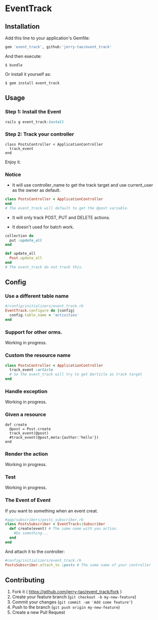 # EventTrack



## Installation

Add this line to your application's Gemfile:

```ruby
gem 'event_track', github:'jerry-tao/event_track'
```

And then execute:

    $ bundle

Or install it yourself as:

    $ gem install event_track

## Usage

### Step 1: Install the Event

```ruby
rails g event_track:install 
```

### Step 2: Track your controller

```
class PostsController < ApplicationController
  track_event
end
```

Enjoy it.

### Notice

- It will use controller_name to get the track target and use current_user as the owner as default.

```ruby
class PostsController < ApplicationController
end
# The event_track will default to get the @post variable.
```

- It will only track POST, PUT and DELETE actions.

- It doesn't used for batch work.

```ruby
collection do
  put :update_all
end

def update_all
  Post.update_all
end
# The event_track do not track this.
```

## Config

### Use a different table name

```ruby
#/config/initializers/event_track.rb
EventTrack.configure do |config|
  config.table_name = 'activities'
end
```
### Support for other orms.

Working in progress.

### Custom the resource name

```ruby
class PostsController < ApplicationController
  track_event :article
  # So the event_track will try to get @article as track target 
end
```

### Handle exception

Working in progress.

### Given a resource

```
def create
  @post = Post.create
  track_event(@post)
  #track_event(@post,meta:{author:'hello'})
end

```

### Render the action
 
Working in progress.

### Test

Working in progress.

### The Event of Event

If you want to something when an event creat.

```ruby
#app/subscribers/posts_subscriber.rb
class PostsSubscriber < EventTrack::Subscriber
  def create(event) # The same name with you action.
    #Do something...
  end
end
```

And attach it to the controller:

```ruby
#config/initializers/event_track.rb
PostsSubscriber.attach_to :posts # The same name of your controller
```

## Contributing

1. Fork it ( https://github.com/jerry-tao/event_track/fork )
2. Create your feature branch (`git checkout -b my-new-feature`)
3. Commit your changes (`git commit -am 'Add some feature'`)
4. Push to the branch (`git push origin my-new-feature`)
5. Create a new Pull Request
